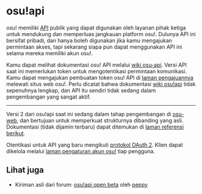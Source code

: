 # osu!api

osu! memiliki [API](https://id.wikipedia.org/wiki/Antarmuka_pemrograman_aplikasi) publik yang dapat digunakan oleh layanan pihak ketiga untuk mendukung dan memperluas jangkauan platform osu!. Dulunya API ini bersifat pribadi, dan hanya boleh digunakan jika kamu mengajukan permintaan akses, tapi sekarang siapa pun dapat menggunakan API ini selama mereka memiliki akun osu!.

Kamu dapat melihat dokumentasi osu! API melalui [wiki osu-api](https://github.com/ppy/osu-api/wiki). Versi API saat ini memerlukan token untuk mengotentikasi permintaan komunikasi. Kamu dapat mengajukan pembuatan token osu! API di [laman pengajuannya](https://osu.ppy.sh/p/api) melewati situs web osu!. Perlu dicatat bahwa dokumentasi [wiki osu!api](https://github.com/ppy/osu-api/wiki) tidak sepenuhnya lengkap, dan API itu sendiri tidak sedang dalam pengembangan yang sangat aktif.

---

Versi 2 dari osu!api saat ini sedang dalam tahap pengembangan di [osu-web](https://github.com/ppy/osu-web), dan bertujuan untuk memperkuat strukturnya dibanding yang asli. Dokumentasi (tidak dijamin terbaru) dapat ditemukan di [laman referensi berikut](https://docs.ppy.sh).

Otentikasi untuk API yang baru mengikuti [protokol OAuth 2](https://oauth.net/2/). Klien dapat dikelola melalui [laman pengaturan akun osu!](https://osu.ppy.sh/home/account/edit) tiap pengguna.

## Lihat juga

- Kiriman asli dari forum: [osu!api open beta](https://osu.ppy.sh/community/forums/topics/141240) oleh [peppy](https://osu.ppy.sh/users/2)
